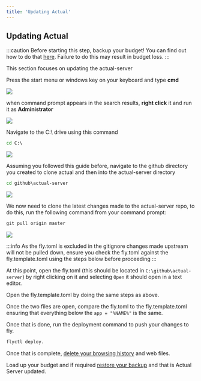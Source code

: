 ```yaml
---
title: 'Updating Actual'
---
```


## Updating Actual

:::caution Before starting this step, backup your budget! You can find out how to do that [here](#exporting-data-from-actual).
Failure to do this may result in budget loss.
:::

This section focuses on updating the actual-server

Press the start menu or windows key on your keyboard and type **cmd**

![](/img/windows-start-1.png)

when command prompt appears in the search results, **right click** it and run it as **Administrator**

![](/img/windows-start-2.png)

Navigate to the C:\ drive using this command
```cmd
cd C:\
```
![](/img/cmd-1.png)

Assuming you followed this guide before, navigate to the github directory you created to clone
actual and then into the actual-server directory
```cmd
cd github\actual-server
```
![](/img/cmd-26.png)

We now need to clone the latest changes made to the actual-server repo, to do this, run the
following command from your command prompt:
```cmd
git pull origin master
```
![](/img/cmd-25.png)

:::info
As the fly.toml is excluded in the gitignore changes made upstream will not be pulled down, ensure you check the fly.toml against the fly.template.toml using the steps below before proceeding
:::

At this point, open the fly.toml (this should be located in `C:\github\actual-server`) by right clicking on it and selecting `Open` it should open in a text editor. 

Open the fly.template.toml by doing the same steps as above.

Once the two files are open, compare the fly.toml to the fly.template.toml ensuring that everything below the `app = "%NAME%"` is the same. 

Once that is done, run the deployment command to push your changes to fly.

```cmd
flyctl deploy.
```
Once that is complete, [delete your browsing history](https://www.howtogeek.com/304218/how-to-clear-your-history-in-any-browser/)
and web files.

Load up your budget and if required [restore your backup](#importing-data-into-actual) and that is
Actual Server updated.